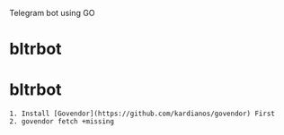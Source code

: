 Telegram bot using GO
# bltrbot
# bltrbot

```
1. Install [Govendor](https://github.com/kardianos/govendor) First 
2. govendor fetch +missing
```